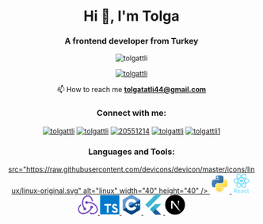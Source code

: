 <h1 align="center">Hi 👋, I'm Tolga</h1>
<h3 align="center">A frontend developer from Turkey</h3>
<div align="center">
  <p> <img src="https://komarev.com/ghpvc/?username=tolgattli&label=Profile%20views&color=b40e0e&style=flat-square"
      alt="tolgattli" /> </p>

  <p> <a href="https://twitter.com/tolgattli" target="blank"><img
        src="https://img.shields.io/twitter/follow/tolgattli?logo=twitter&style=for-the-badge" alt="tolgattli" /></a>
  </p>

  📫 How to reach me **tolgatatli44@gmail.com**

  <h3>Connect with me:</h3>
  <p>
    <a href="https://twitter.com/tolgattli" target="blank"><img align="center" src="https://raw.githubusercontent.com/rahuldkjain/github-profile-readme-generator/master/src/images/icons/Social/twitter.svg"
        alt="tolgattli" height="30" width="40" /></a>
    <a href="https://linkedin.com/in/tolgattli" target="blank"><img align="center"
        src="https://raw.githubusercontent.com/rahuldkjain/github-profile-readme-generator/master/src/images/icons/Social/linked-in-alt.svg"
        alt="tolgattli" height="30" width="40" /></a>
    <a href="https://stackoverflow.com/users/20551214" target="blank"><img align="center"
        src="https://raw.githubusercontent.com/rahuldkjain/github-profile-readme-generator/master/src/images/icons/Social/stack-overflow.svg"
        alt="20551214" height="30" width="40" /></a>
    <a href="https://instagram.com/tolgattli" target="blank"><img align="center"
        src="https://raw.githubusercontent.com/rahuldkjain/github-profile-readme-generator/master/src/images/icons/Social/instagram.svg"
        alt="tolgattli" height="30" width="40" /></a>
    <a href="https://www.hackerrank.com/tolgattli1" target="blank"><img align="center"
        src="https://raw.githubusercontent.com/rahuldkjain/github-profile-readme-generator/master/src/images/icons/Social/hackerrank.svg"
        alt="tolgattli1" height="30" width="40" /></a>
  </p>

  <h3>Languages and Tools:</h3>
  <p><a href="https://git-scm.com/" target="_blank" rel="noreferrer"> src="https://raw.githubusercontent.com/devicons/devicon/master/icons/linux/linux-original.svg" alt="linux"
        width="40" height="40" /> </a> <a href="https://www.python.org" target="_blank" rel="noreferrer"> <img
        src="https://raw.githubusercontent.com/devicons/devicon/master/icons/python/python-original.svg" alt="python"
        width="40" height="40" /> </a> <a href="https://reactjs.org/" target="_blank" rel="noreferrer"> <img
        src="https://raw.githubusercontent.com/devicons/devicon/master/icons/react/react-original-wordmark.svg"
        alt="react" width="40" height="40" /> </a><a href="https://redux.js.org/" target="_blank" rel="noreferrer"> <img
        src="https://raw.githubusercontent.com/devicons/devicon/master/icons/redux/redux-original.svg"
        alt="react" width="40" height="40" /> </a> 
        <a href="https://www.w3schools.com/css/" target="_blank"
      rel="noreferrer"> <a href="https://www.typescriptlang.org/" target="_blank" rel="noreferrer"> <img
        src="https://raw.githubusercontent.com/devicons/devicon/master/icons/typescript/typescript-original.svg" alt="ts"
        width="40" height="40" /> </a>
          <a href="https://cplusplus.com/" target="_blank"
      rel="noreferrer"> <img
        src="https://github.com/devicons/devicon/blob/master/icons/cplusplus/cplusplus-original.svg" alt="cpp"
        width="40" height="40" /> </a> 
        <a href="https://flutter.dev/" target="_blank"
      rel="noreferrer"> <img
        src="https://github.com/devicons/devicon/blob/master/icons/flutter/flutter-original.svg" alt="flutter"
        width="40" height="40" /> </a> 
          <a href="https://nextjs.org/" target="_blank"
      rel="noreferrer"> <img
        src="https://github.com/devicons/devicon/blob/master/icons/nextjs/nextjs-original.svg" alt="flutter"
        width="40" height="40" /></a></p>
  <div />
